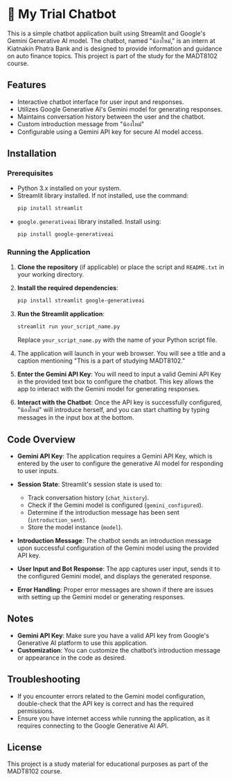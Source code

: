 # 🐹 My Trial Chatbot 
This is a simple chatbot application built using Streamlit and Google's Gemini Generative AI model. The chatbot, named "น้องใหม่," is an intern at Kiatnakin Phatra Bank and is designed to provide information and guidance on auto finance topics. This project is part of the study for the MADT8102 course.

## Features

- Interactive chatbot interface for user input and responses.
- Utilizes Google Generative AI's Gemini model for generating responses.
- Maintains conversation history between the user and the chatbot.
- Custom introduction message from "น้องใหม่"
- Configurable using a Gemini API key for secure AI model access.

## Installation

### Prerequisites

- Python 3.x installed on your system.
- Streamlit library installed. If not installed, use the command:
  ```bash
  pip install streamlit
  ```
- `google.generativeai` library installed. Install using:
  ```bash
  pip install google-generativeai
  ```

### Running the Application

1. **Clone the repository** (if applicable) or place the script and `README.txt` in your working directory.

2. **Install the required dependencies**:
   ```bash
   pip install streamlit google-generativeai
   ```

3. **Run the Streamlit application**:
   ```bash
   streamlit run your_script_name.py
   ```
   Replace `your_script_name.py` with the name of your Python script file.

4. The application will launch in your web browser. You will see a title and a caption mentioning "This is a part of studying MADT8102."

5. **Enter the Gemini API Key**: You will need to input a valid Gemini API Key in the provided text box to configure the chatbot. This key allows the app to interact with the Gemini model for generating responses.

6. **Interact with the Chatbot**: Once the API key is successfully configured, "น้องใหม่" will introduce herself, and you can start chatting by typing messages in the input box at the bottom.

## Code Overview

- **Gemini API Key**: The application requires a Gemini API Key, which is entered by the user to configure the generative AI model for responding to user inputs.

- **Session State**: Streamlit's session state is used to:
  - Track conversation history (`chat_history`).
  - Check if the Gemini model is configured (`gemini_configured`).
  - Determine if the introduction message has been sent (`introduction_sent`).
  - Store the model instance (`model`).

- **Introduction Message**: The chatbot sends an introduction message upon successful configuration of the Gemini model using the provided API key.

- **User Input and Bot Response**: The app captures user input, sends it to the configured Gemini model, and displays the generated response.

- **Error Handling**: Proper error messages are shown if there are issues with setting up the Gemini model or generating responses.

## Notes

- **Gemini API Key**: Make sure you have a valid API key from Google's Generative AI platform to use this application.
- **Customization**: You can customize the chatbot’s introduction message or appearance in the code as desired.

## Troubleshooting

- If you encounter errors related to the Gemini model configuration, double-check that the API key is correct and has the required permissions.
- Ensure you have internet access while running the application, as it requires connecting to the Google Generative AI API.

## License

This project is a study material for educational purposes as part of the MADT8102 course. 
